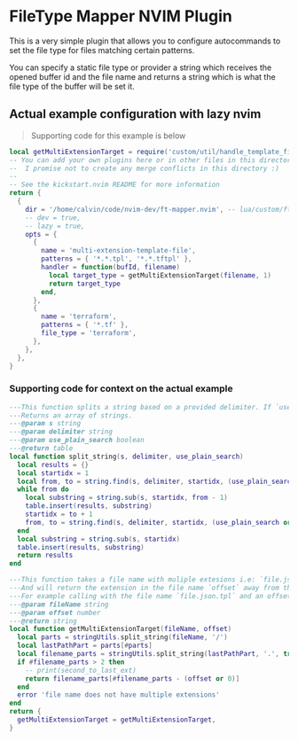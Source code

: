 # FileType Mapper NVIM Plugin

This is a very simple plugin that allows you to configure autocommands to set
the file type for files matching certain patterns.

You can specify a static file type or provider a string which receives the
opened buffer id and the file name and returns a string which is what the file
type of the buffer will be set it.

## Actual example configuration with lazy nvim

> Supporting code for this example is below

```lua
local getMultiExtensionTarget = require('custom/util/handle_template_file').getMultiExtensionTarget
-- You can add your own plugins here or in other files in this directory!
--  I promise not to create any merge conflicts in this directory :)
--
-- See the kickstart.nvim README for more information
return {
  {
    dir = '/home/calvin/code/nvim-dev/ft-mapper.nvim', -- lua/custom/ft-mapper',
    -- dev = true,
    -- lazy = true,
    opts = {
      {
        name = 'multi-extension-template-file',
        patterns = { '*.*.tpl', '*.*.tftpl' },
        handler = function(bufId, filename)
          local target_type = getMultiExtensionTarget(filename, 1)
          return target_type
        end,
      },
      {
        name = 'terraform',
        patterns = { '*.tf' },
        file_type = 'terraform',
      },
    },
  },
}
```

### Supporting code for context on the actual example

```lua
---This function splits a string based on a provided delimiter. If `use_plain_search` is false (or not provided) then the delimiter will leverage pattern matching rather than a plain string search.
---Returns an array of strings.
---@param s string
---@param delimiter string
---@param use_plain_search boolean
---@return table
local function split_string(s, delimiter, use_plain_search)
  local results = {}
  local startidx = 1
  local from, to = string.find(s, delimiter, startidx, (use_plain_search or false))
  while from do
    local substring = string.sub(s, startidx, from - 1)
    table.insert(results, substring)
    startidx = to + 1
    from, to = string.find(s, delimiter, startidx, (use_plain_search or false))
  end
  local substring = string.sub(s, startidx)
  table.insert(results, substring)
  return results
end

---This function takes a file name with muliple extesions i.e: `file.json.tpl`
---And will return the extension in the file name `offset` away from the end.
---For example calling with the file name `file.json.tpl` and an offset of `1` will return `json`
---@param fileName string
---@param offset number
---@return string
local function getMultiExtensionTarget(fileName, offset)
  local parts = stringUtils.split_string(fileName, '/')
  local lastPathPart = parts[#parts]
  local filename_parts = stringUtils.split_string(lastPathPart, '.', true)
  if #filename_parts > 2 then
    -- print(second_to_last_ext)
    return filename_parts[#filename_parts - (offset or 0)]
  end
  error 'file name does not have multiple extensions'
end
return {
  getMultiExtensionTarget = getMultiExtensionTarget,
}
```
